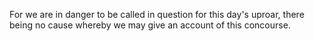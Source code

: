 For we are in danger to be called in question for this day's uproar, there being no cause whereby we may give an account of this concourse.
